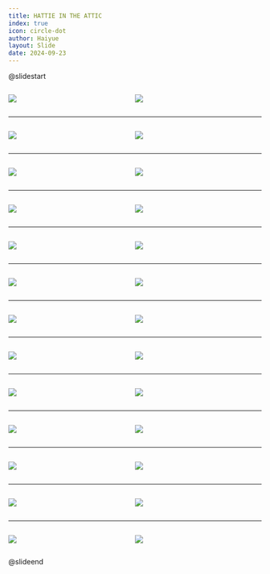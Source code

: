 ```yaml
---
title: HATTIE IN THE ATTIC
index: true
icon: circle-dot
author: Haiyue
layout: Slide
date: 2024-09-23
---
```

 
@slidestart

<div style="display:flex">
<div style="flex:1">

![](https://raw.githubusercontent.com/yclord/reading/refs/heads/master/english/Level-Q/HATTIE%20IN%20THE%20ATTIC/001.webp)
</div>
<div style="flex:1">

![](https://raw.githubusercontent.com/yclord/reading/refs/heads/master/english/Level-Q/HATTIE%20IN%20THE%20ATTIC/002.webp)
</div>
</div>

---

<div style="display:flex">
<div style="flex:1">

![](https://raw.githubusercontent.com/yclord/reading/refs/heads/master/english/Level-Q/HATTIE%20IN%20THE%20ATTIC/003.webp)
</div>
<div style="flex:1">

![](https://raw.githubusercontent.com/yclord/reading/refs/heads/master/english/Level-Q/HATTIE%20IN%20THE%20ATTIC/004.webp)
</div>
</div>

---

<div style="display:flex">
<div style="flex:1">

![](https://raw.githubusercontent.com/yclord/reading/refs/heads/master/english/Level-Q/HATTIE%20IN%20THE%20ATTIC/005.webp)
</div>
<div style="flex:1">

![](https://raw.githubusercontent.com/yclord/reading/refs/heads/master/english/Level-Q/HATTIE%20IN%20THE%20ATTIC/006.webp)
</div>
</div>

---

<div style="display:flex">
<div style="flex:1">

![](https://raw.githubusercontent.com/yclord/reading/refs/heads/master/english/Level-Q/HATTIE%20IN%20THE%20ATTIC/007.webp)
</div>
<div style="flex:1">

![](https://raw.githubusercontent.com/yclord/reading/refs/heads/master/english/Level-Q/HATTIE%20IN%20THE%20ATTIC/008.webp)
</div>
</div>

---

<div style="display:flex">
<div style="flex:1">

![](https://raw.githubusercontent.com/yclord/reading/refs/heads/master/english/Level-Q/HATTIE%20IN%20THE%20ATTIC/009.webp)
</div>
<div style="flex:1">

![](https://raw.githubusercontent.com/yclord/reading/refs/heads/master/english/Level-Q/HATTIE%20IN%20THE%20ATTIC/010.webp)
</div>
</div>

---

<div style="display:flex">
<div style="flex:1">

![](https://raw.githubusercontent.com/yclord/reading/refs/heads/master/english/Level-Q/HATTIE%20IN%20THE%20ATTIC/011.webp)
</div>
<div style="flex:1">

![](https://raw.githubusercontent.com/yclord/reading/refs/heads/master/english/Level-Q/HATTIE%20IN%20THE%20ATTIC/012.webp)
</div>
</div>

---

<div style="display:flex">
<div style="flex:1">

![](https://raw.githubusercontent.com/yclord/reading/refs/heads/master/english/Level-Q/HATTIE%20IN%20THE%20ATTIC/013.webp)
</div>
<div style="flex:1">

![](https://raw.githubusercontent.com/yclord/reading/refs/heads/master/english/Level-Q/HATTIE%20IN%20THE%20ATTIC/014.webp)
</div>
</div>

---

<div style="display:flex">
<div style="flex:1">

![](https://raw.githubusercontent.com/yclord/reading/refs/heads/master/english/Level-Q/HATTIE%20IN%20THE%20ATTIC/015.webp)
</div>
<div style="flex:1">

![](https://raw.githubusercontent.com/yclord/reading/refs/heads/master/english/Level-Q/HATTIE%20IN%20THE%20ATTIC/016.webp)
</div>
</div>

---

<div style="display:flex">
<div style="flex:1">

![](https://raw.githubusercontent.com/yclord/reading/refs/heads/master/english/Level-Q/HATTIE%20IN%20THE%20ATTIC/017.webp)
</div>
<div style="flex:1">

![](https://raw.githubusercontent.com/yclord/reading/refs/heads/master/english/Level-Q/HATTIE%20IN%20THE%20ATTIC/018.webp)
</div>
</div>

---

<div style="display:flex">
<div style="flex:1">

![](https://raw.githubusercontent.com/yclord/reading/refs/heads/master/english/Level-Q/HATTIE%20IN%20THE%20ATTIC/019.webp)
</div>
<div style="flex:1">

![](https://raw.githubusercontent.com/yclord/reading/refs/heads/master/english/Level-Q/HATTIE%20IN%20THE%20ATTIC/020.webp)
</div>
</div>

---

<div style="display:flex">
<div style="flex:1">

![](https://raw.githubusercontent.com/yclord/reading/refs/heads/master/english/Level-Q/HATTIE%20IN%20THE%20ATTIC/021.webp)
</div>
<div style="flex:1">

![](https://raw.githubusercontent.com/yclord/reading/refs/heads/master/english/Level-Q/HATTIE%20IN%20THE%20ATTIC/022.webp)
</div>
</div>

---

<div style="display:flex">
<div style="flex:1">

![](https://raw.githubusercontent.com/yclord/reading/refs/heads/master/english/Level-Q/HATTIE%20IN%20THE%20ATTIC/023.webp)
</div>
<div style="flex:1">

![](https://raw.githubusercontent.com/yclord/reading/refs/heads/master/english/Level-Q/HATTIE%20IN%20THE%20ATTIC/024.webp)
</div>
</div>

---

<div style="display:flex">
<div style="flex:1">

![](https://raw.githubusercontent.com/yclord/reading/refs/heads/master/english/Level-Q/HATTIE%20IN%20THE%20ATTIC/025.webp)
</div>
<div style="flex:1">

![](https://raw.githubusercontent.com/yclord/reading/refs/heads/master/english/Level-Q/HATTIE%20IN%20THE%20ATTIC/026.webp)
</div>
</div>

@slideend